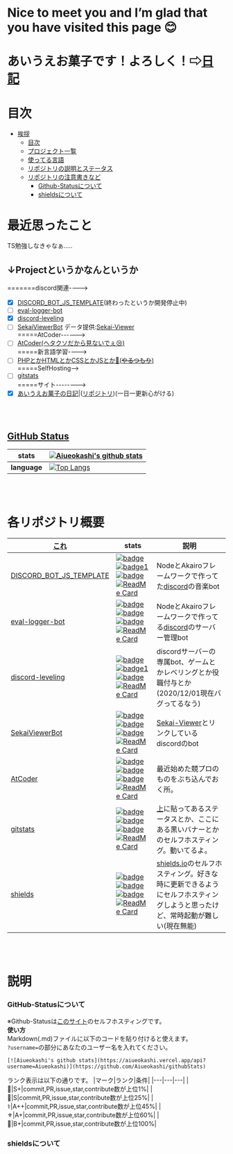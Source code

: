 # Nice to meet you and I’m glad that you have visited this page 😊
# あいうえお菓子です！よろしく！⇨[日記](https://aiueokashi.github.io/Blog_Post/)
# 目次
   * [挨拶](#あいうえお菓子です！よろしく！)
      * [目次](#目次)
      * [プロジェクト一覧](#↓Projectというかなんというか)
      * [使ってる言語](#gitHub-status)
      * [リポジトリの説明とステータス](#各リポジトリ概要)
      * [リポジトリの注意書きなど](#説明)
        * [Github-Statusについて](#github-statusについて)
        * [shieldsについて](#shieldsについて)

# 最近思ったこと
TS勉強しなきゃなぁ.....
## ↓Projectというかなんというか
=======discord関連----><br>
- [x] [DISCORD_BOT_JS_TEMPLATE](https://github.com/Aiueokashi/DISCORD_BOT_JS_TEMPLATE)(終わったというか開発停止中)
- [ ] [eval-logger-bot](https://github.com/Aiueokashi/eval-logger-bot)
- [x] [discord-leveling](https://github.com/Aiueokashi/discord-leveling)
- [ ] [SekaiViewerBot](https://github.com/Aiueokashi/Sekai-Viewer-Bot) データ提供:[Sekai-Viewer](https://github.com/Sekai-World/sekai-viewer)<br>
=====AtCoder------><br>
- [ ] [AtCoder(ヘタクソだから見ないでぇ:cry:)](https://github.com/Aiueokashi/AtCoder)<br>
=====新言語学習----><br>
- [ ] [PHPとかHTMLとかCSSとかJSとか:thinking:(~~やるつもり~~)](https://github.com/Aiueokashi/testHTML)<br>
=====SelfHosting--><br>
- [ ] [gitstats](https://github.com/Aiueokashi/githubStats)<br>
=====サイト--------><br>
- [x] [あいうえお菓子の日記](https://aiueokashi.github.io/Blog_Post/)|([リポジトリ](https://github.com/Aiueokashi/Blog_Post))(一日一更新心がける)

<br><br>
## [GitHub Status](https://github.com/Aiueokashi/githubStats)
|stats|[![Aiueokashi's github stats](https://aiueokashi.vercel.app/api?username=Aiueokashi&count_private=true&show_icons=true&icon_color=79ff97&bg_color=3,000000,c0c0c0&title_color=ff00ff&text_color=00ff00&custom_title=あいうえお菓子のすてーたす)](https://github.com/Aiueokashi/githubStats)|
|---|---|
|**language**|[![Top Langs](https://aiueokashi.vercel.app/api/top-langs/?username=Aiueokashi&text_color=79ff97&bg_color=30,000000,808080&title_color=00ff00&custom_title=使ってることば↓)](https://github.com/Aiueokashi/githubStats)|
<br><br>
# 各リポジトリ概要
|[これ](https://github.com/Aiueokashi/Aiueokashi/blob/main/README.md#projectというかなんというか)|stats|説明|
|---|---|---|
|[DISCORD_BOT_JS_TEMPLATE](https://github.com/Aiueokashi/DISCORD_BOT_JS_TEMPLATE)|[![badge](https://img.shields.io/github/repo-size/Aiueokashi/DISCORD_BOT_JS_TEMPLATE?color=ff00ff&label=size%3A)](https://github.com/Aiueokashi/DISCORD_BOT_JS_TEMPLATE)[![badge1](https://img.shields.io/github/license/Aiueokashi/DISCORD_BOT_JS_TEMPLATE?color=ff00ff&label=license%3A)](https://github.com/Aiueokashi/DISCORD_BOT_JS_TEMPLATE)[![badge](https://img.shields.io/tokei/lines/github/Aiueokashi/DISCORD_BOT_JS_TEMPLATE?color=ff00ff&label=%E3%82%B3%E3%83%BC%E3%83%89%E8%A1%8C%E6%95%B0)](https://github.com/Aiueokashi/DISCORD_BOT_JS_TEMPLATE)[![ReadMe Card](https://aiueokashi.vercel.app/api/pin/?username=Aiueokashi&repo=DISCORD_BOT_JS_TEMPLATE&icon_color=79ff97&show_owner=true&text_color=79ff97&bg_color=30,000000,808080&title_color=00ff00)](https://github.com/Aiueokashi/DISCORD_BOT_JS_TEMPLATE)|NodeとAkairoフレームワークで作ってた[discord](https://discord.com)の音楽bot|
|[eval-logger-bot](https://github.com/Aiueokashi/eval-logger-bot)|[![badge](https://img.shields.io/github/repo-size/Aiueokashi/eval-logger-bot?color=ff00ff&label=size%3A)](https://github.com/Aiueokashi/eval-logger-bot)[![badge](https://img.shields.io/github/license/Aiueokashi/eval-logger-bot?color=ff00ff&label=license%3A)](https://github.com/Aiueokashi/eval-logger-bot)[![badge](https://img.shields.io/tokei/lines/github/Aiueokashi/eval-logger-bot?color=ff00ff&label=%E3%82%B3%E3%83%BC%E3%83%89%E8%A1%8C%E6%95%B0)](https://github.com/Aiueokashi/eval-logger-bot)[![ReadMe Card](https://aiueokashi.vercel.app/api/pin/?username=Aiueokashi&repo=eval-logger-bot&icon_color=79ff97&show_owner=true&text_color=79ff97&bg_color=30,000000,808080&title_color=00ff00)](https://github.com/Aiueokashi/eval-logger-bot)|NodeとAkairoフレームワークで作ってる[discord](https://discord.com)のサーバー管理bot|
|[discord-leveling](https://github.com/Aiueokashi/discord-leveling)|[![badge](https://img.shields.io/github/repo-size/Aiueokashi/discord-leveling?color=ff00ff&label=size%3A)](https://github.com/Aiueokashi/discord-leveling)[![badge1](https://img.shields.io/github/license/Aiueokashi/discord-leveling?color=ff00ff&label=license%3A)](https://github.com/Aiueokashi/discord-leveling)[![badge](https://img.shields.io/tokei/lines/github/Aiueokashi/discord-leveling?color=ff00ff&label=%E3%82%B3%E3%83%BC%E3%83%89%E8%A1%8C%E6%95%B0)](https://github.com/Aiueokashi/discord-leveling)[![ReadMe Card](https://aiueokashi.vercel.app/api/pin/?username=Aiueokashi&repo=discord-leveling&icon_color=79ff97&show_owner=true&text_color=79ff97&bg_color=30,000000,808080&title_color=00ff00)](https://github.com/Aiueokashi/discord-leveling)|discordサーバーの専属bot、ゲームとかレベリングとか役職付与とか(2020/12/01現在バグってるなう)|
|[SekaiViewerBot](https://github.com/Aiueokashi/Sekai-Viewer-Bot)|[![badge](https://img.shields.io/github/repo-size/Aiueokashi/Sekai-Viewer-Bot?color=ff00ff&label=size%3A)](https://github.com/Aiueokashi/Sekai-Viewer-Bot)[![badge](https://img.shields.io/github/license/Aiueokashi/Sekai-Viewer-Bot?color=ff00ff&label=license%3A)](https://github.com/Aiueokashi/Sekai-Viewer-Bot)[![badge](https://img.shields.io/tokei/lines/github/Aiueokashi/Sekai-Viewer-Bot?color=ff00ff&label=%E3%82%B3%E3%83%BC%E3%83%89%E8%A1%8C%E6%95%B0)](https://github.com/Aiueokashi/Sekai-Viewer-Bot)[![ReadMe Card](https://aiueokashi.vercel.app/api/pin/?username=Aiueokashi&repo=Sekai-Viewer-Bot&icon_color=79ff97&show_owner=true&text_color=79ff97&bg_color=30,000000,808080&title_color=00ff00)](https://github.com/Aiueokashi/Sekai-Viewer-Bot)|[Sekai-Viewer](https://github.com/Sekai-World/sekai-viewer)とリンクしているdiscordのbot|
|[AtCoder](https://github.com/Aiueokashi/AtCoder)|[![badge](https://img.shields.io/github/repo-size/Aiueokashi/AtCoder?color=ff00ff&label=size%3A)](https://github.com/Aiueokashi/AtCoder)[![badge](https://img.shields.io/github/license/Aiueokashi/AtCoder?color=ff00ff&label=license%3A)](https://github.com/Aiueokashi/AtCoder)[![badge](https://img.shields.io/tokei/lines/github/Aiueokashi/AtCoder?color=ff00ff&label=%E3%82%B3%E3%83%BC%E3%83%89%E8%A1%8C%E6%95%B0)](https://github.com/Aiueokashi/AtCoder)[![ReadMe Card](https://aiueokashi.vercel.app/api/pin/?username=Aiueokashi&repo=AtCoder&icon_color=79ff97&show_owner=true&text_color=79ff97&bg_color=30,000000,808080&title_color=00ff00)](https://github.com/Aiueokashi/AtCoder)|最近始めた競プロのものをぶち込んでおく所。|
|[gitstats](https://github.com/Aiueokashi/githubStats)|[![badge](https://img.shields.io/github/repo-size/Aiueokashi/githubStats?color=ff00ff&label=size%3A)](https://github.com/Aiueokashi/githubStats)[![badge](https://img.shields.io/github/license/Aiueokashi/githubStats?color=ff00ff&label=license%3A)](https://github.com/Aiueokashi/githubStats)[![badge](https://img.shields.io/tokei/lines/github/Aiueokashi/githubStats?color=ff00ff&label=%E3%82%B3%E3%83%BC%E3%83%89%E8%A1%8C%E6%95%B0)](https://github.com/Aiueokashi/githubStats)[![ReadMe Card](https://aiueokashi.vercel.app/api/pin/?username=Aiueokashi&repo=githubStats&icon_color=79ff97&show_owner=true&text_color=79ff97&bg_color=30,000000,808080&title_color=00ff00)](https://github.com/Aiueokashi/githubStats)|[上](https://github.com/Aiueokashi/Aiueokashi/blob/main/README.md#github-status)に貼ってあるステータスとか、ここにある黒いバナーとかのセルフホスティング。動いてるよ。|
|[shields](https://github.com/Aiueokashi/githubStats)|[![badge](https://img.shields.io/github/repo-size/Aiueokashi/shields?color=ff00ff&label=size%3A)](https://github.com/Aiueokashi/shields)[![badge](https://img.shields.io/github/license/Aiueokashi/shields?color=ff00ff&label=license%3A)](https://github.com/Aiueokashi/shields)[![badge](https://img.shields.io/tokei/lines/github/Aiueokashi/shields?color=ff00ff&label=%E3%82%B3%E3%83%BC%E3%83%89%E8%A1%8C%E6%95%B0)](https://github.com/Aiueokashi/shields)[![ReadMe Card](https://aiueokashi.vercel.app/api/pin/?username=Aiueokashi&repo=shields&icon_color=79ff97&show_owner=true&text_color=79ff97&bg_color=30,000000,808080&title_color=00ff00)](https://github.com/Aiueokashi/shields)|[shields.io](https://shields.io)のセルフホスティング。好きな時に更新できるようにセルフホスティングしようと思ったけど、常時起動が難しい(現在無能)|
<br><br>
# 説明
### GitHub-Statusについて
※Github-Statusは[このサイト](https://github.com/anuraghazra/github-readme-stats)のセルフホスティングです。<br>
**使い方**<br>
Markdown(.md)ファイルに以下のコードを貼り付けると使えます。<br>
`?username=`の部分にあなたのユーザー名を入れてください。
```
[![Aiueokashi's github stats](https://aiueokashi.vercel.app/api?username=Aiueokashi)](https://github.com/Aiueokashi/githubStats)
```
ランク表示は以下の通りです。
|マーク|ランク|条件|
|---|---|---|
|👑|S+|commit,PR,issue,star,contribute数が上位1%|
|🔱|S|commit,PR,issue,star,contribute数が上位25%|
|⚕|A++|commit,PR,issue,star,contribute数が上位45%|
|⚜|A+|commit,PR,issue,star,contribute数が上位60%|
|🔰|B+|commit,PR,issue,star,contribute数が上位100%|
### shieldsについて
